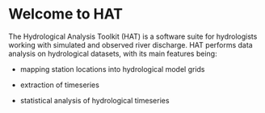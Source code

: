 # Welcome to HAT

The Hydrological Analysis Toolkit (HAT) is a software suite for hydrologists working with simulated and observed river discharge. HAT performs data analysis on hydrological datasets, with its main features being:

- mapping station locations into hydrological model grids

- extraction of timeseries

- statistical analysis of hydrological timeseries
